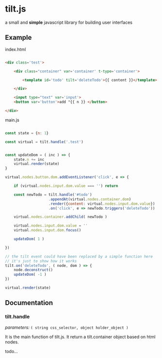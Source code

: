 # tilt.js
a small and **simple** javascript library for building user interfaces

## Example
index.html
```html

<div class='test'>

	<div class="container" var='container' t-type='container'>

		<template id='todo' tilt='deleteTodo'>{{ content }}</template>

	</div>

	<input type="text" var='input'>
	<button var='button'>add °{{ n }} </button>

</div>

```

main.js
```javascript

const state = {n: 1}

const virtual = tilt.handle('.test')


const updateDom = ( inc ) => {
    state.n += inc
    virtual.render(state)
}

virtual.nodes.button.dom.addEventListener('click', e => {

    if (virtual.nodes.input.dom.value === '') return

    const newTodo = tilt.handle('#todo')
                    .appendAt(virtual.nodes.container.dom)
                    .render({content: virtual.nodes.input.dom.value})
                    .on('click', e => newTodo.triggers('deleteTodo'))

    virtual.nodes.container.addChild( newTodo )

    virtual.nodes.input.dom.value = ''
    virtual.nodes.input.dom.focus()

    updateDom( 1 )

})

// the tilt event could have been replaced by a simple function here
// it's just to show how it works
tilt.on('deleteTodo', ( node, dom ) => {
    node.deconstruct()
    updateDom( -1 )
})

virtual.render(state)
```

## Documentation

### tilt.handle
*parameters:* `( string css_selector, object holder_object )`

It is the main function of tilt.js. It return a tilt.container object based on html nodes.

todo...

